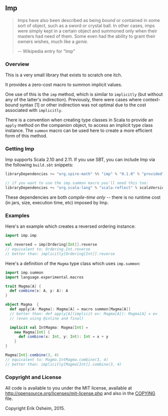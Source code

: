 ## Imp

> Imps have also been described as being *bound* or contained in some
> sort of object, such as a sword or crystal ball. In other cases,
> imps were simply kept in a certain object and summoned only when
> their masters had need of them. Some even had the ability to grant
> their owners wishes, much like a *genie*.
>
> -- Wikipedia entry for "Imp"

### Overview

This is a very small library that exists to scratch one itch.

It provides a zero-cost macro to summon implicit values.

One use of this is the `imp` method, which is similar to `implicitly`
(but without any of the latter's indirection). Previously, there were
cases where context-bound syntax [1] or other indirection was not
optimal due to the cost associated with `implicitly`.

There is a convention when creating type classes in Scala to provide
an `apply` method on the companion object, to access an implicit type
class instance. The `summon` macro can be used here to create a more
efficient form of this method.

### Getting Imp

Imp supports Scala 2.10 and 2.11. If you use SBT, you can include Imp
via the following `build.sbt` snippets:

```scala
libraryDependencies += "org.spire-math" %% "imp" % "0.1.0" % "provided"

// if you want to use the imp.summon macro you'll need this too:
libraryDependencies += "org.scala-lang" % "scala-reflect" % scalaVersion.value % "provided"
```

These dependencies are both *compile-time only* -- there is no runtime
cost (in jars, size, execution time, etc) imposed by Imp.

### Examples

Here's an example which creates a reversed ordering instance:

```scala
import imp.imp

val reversed = imp[Ordering[Int]].reverse
// equivalent to: Ordering.Int.reverse
// better than: implicitly[Ordering[Int]].reverse
```

Here's a definition of the `Magma` type class which uses `imp.summon`:

```scala
import imp.summon
import language.experimental.macros

trait Magma[A] {
  def combine(x: A, y: A): A
}

object Magma  {
  def apply[A: Magma]: Magma[A] = macro summon[Magma[A]]
  // better than: def apply[A](implicit ev: Magma[A]): Magma[A] = ev
  // (even using @inline and final)

  implicit val IntMagma: Magma[Int] =
    new Magma[Int] {
      def combine(x: Int, y: Int): Int = x + y
    }
}

Magma[Int].combine(3, 4)
// equivalent to: Magma.IntMagma.combine(3, 4)
// better than: implicitly[Magma[Int]].combine(3, 4)
```

### Copyright and License

All code is available to you under the MIT license, available at
http://opensource.org/licenses/mit-license.php and also in the
[COPYING](COPYING) file.

Copyright Erik Osheim, 2015.
